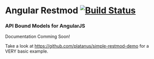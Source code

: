 Angular Restmod  [![Build Status](https://secure.travis-ci.org/angular-platanus/angular-restmod.png)](https://travis-ci.org/angular-platanus/angular-restmod)
===============

### API Bound Models for AngularJS

Documentation Comming Soon!

Take a look at https://github.com/platanus/simple-restmod-demo for a VERY basic example.

